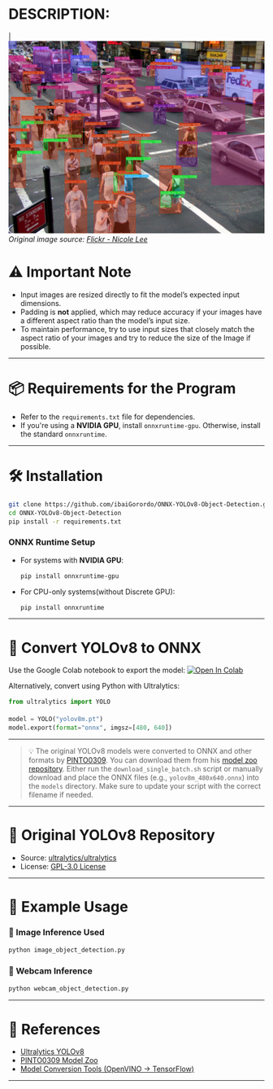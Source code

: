 # DESCRIPTION:
|![YOLOv8 Object Detection Example](https://raw.githubusercontent.com/JS-Coder007/YOLOv8-Object-Detection/refs/heads/main/doc/img/detected_objects.jpg)
  *Original image source: [Flickr - Nicole Lee](https://www.flickr.com/photos/nicolelee/19041780)*

  # ⚠️ Important Note 

  * Input images are resized directly to fit the model’s expected input dimensions.
  * Padding is **not** applied, which may reduce accuracy if your images have a different aspect ratio than the model’s input size.
  * To maintain performance, try to use input sizes that closely match the aspect ratio of your images and try to reduce the size of the Image if possible.

---

# 📦 Requirements for the Program

* Refer to the `requirements.txt` file for dependencies.
* If you're using a **NVIDIA GPU**, install `onnxruntime-gpu`.
  Otherwise, install the standard `onnxruntime`.

---

# 🛠️ Installation

```bash
git clone https://github.com/ibaiGorordo/ONNX-YOLOv8-Object-Detection.git
cd ONNX-YOLOv8-Object-Detection
pip install -r requirements.txt
```

### ONNX Runtime Setup

* For systems with **NVIDIA GPU**:

  ```bash
  pip install onnxruntime-gpu
  ```
* For CPU-only systems(without Discrete GPU):

  ```bash
  pip install onnxruntime
  ```

---

# 🔄 Convert YOLOv8 to ONNX 

Use the Google Colab notebook to export the model:
[![Open In Colab](https://colab.research.google.com/assets/colab-badge.svg)](https://colab.research.google.com/drive/1-yZg6hFg27uCPSycRCRtyezHhq_VAHxQ?usp=sharing)

Alternatively, convert using Python with Ultralytics:

```python
from ultralytics import YOLO

model = YOLO("yolov8m.pt")
model.export(format="onnx", imgsz=[480, 640])
```

---

> 💡 The original YOLOv8 models were converted to ONNX and other formats by [PINTO0309](https://github.com/PINTO0309).
> You can download them from his [model zoo repository](https://github.com/PINTO0309/PINTO_model_zoo/tree/main/345_YOLOv8).
> Either run the `download_single_batch.sh` script or manually download and place the ONNX files (e.g., `yolov8m_480x640.onnx`) into the `models` directory.
> Make sure to update your script with the correct filename if needed.

---

# 📁 Original YOLOv8 Repository

* Source: [ultralytics/ultralytics](https://github.com/ultralytics/ultralytics)
* License: [GPL-3.0 License](https://github.com/ultralytics/ultralytics/blob/main/LICENSE)

---

# 🚀 Example Usage

### 🔹 Image Inference Used

```bash
python image_object_detection.py
```

### 🔹 Webcam Inference

```bash
python webcam_object_detection.py
```

---

# 🔗 References

* [Ultralytics YOLOv8](https://github.com/ultralytics/ultralytics)
* [PINTO0309 Model Zoo](https://github.com/PINTO0309/PINTO_model_zoo)
* [Model Conversion Tools (OpenVINO → TensorFlow)](https://github.com/PINTO0309/openvino2tensorflow)

---
